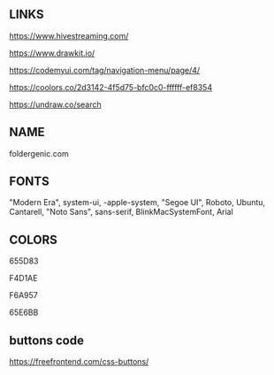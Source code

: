## LINKS

https://www.hivestreaming.com/

https://www.drawkit.io/

https://codemyui.com/tag/navigation-menu/page/4/

https://coolors.co/2d3142-4f5d75-bfc0c0-ffffff-ef8354

https://undraw.co/search


## NAME

foldergenic.com

## FONTS

"Modern Era", system-ui, -apple-system, "Segoe UI", Roboto, Ubuntu, Cantarell, "Noto Sans", sans-serif, BlinkMacSystemFont, Arial

## COLORS

655D83

F4D1AE

F6A957

65E6BB

## buttons code

https://freefrontend.com/css-buttons/
